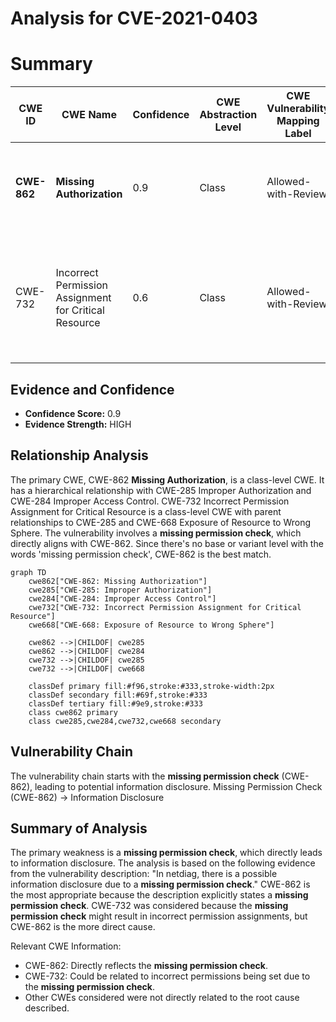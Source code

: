 # Analysis for CVE-2021-0403

# Summary
| CWE ID | CWE Name | Confidence | CWE Abstraction Level | CWE Vulnerability Mapping Label | CWE-Vulnerability Mapping Notes |
|---|---|---|---|---|---|
| **CWE-862** | **Missing Authorization** | 0.9 | Class | Allowed-with-Review | Primary CWE: The vulnerability is due to a **missing permission check**. |
| CWE-732 | Incorrect Permission Assignment for Critical Resource | 0.6 | Class | Allowed-with-Review | Secondary CWE: This could be related since the **missing permission check** could result in incorrect permissions. |

## Evidence and Confidence

*   **Confidence Score:** 0.9
*   **Evidence Strength:** HIGH

## Relationship Analysis
The primary CWE, CWE-862 **Missing Authorization**, is a class-level CWE. It has a hierarchical relationship with CWE-285 Improper Authorization and CWE-284 Improper Access Control. CWE-732 Incorrect Permission Assignment for Critical Resource is a class-level CWE with parent relationships to CWE-285 and CWE-668 Exposure of Resource to Wrong Sphere. The vulnerability involves a **missing permission check**, which directly aligns with CWE-862. Since there's no base or variant level with the words 'missing permission check', CWE-862 is the best match.
```mermaid
graph TD
    cwe862["CWE-862: Missing Authorization"]
    cwe285["CWE-285: Improper Authorization"]
    cwe284["CWE-284: Improper Access Control"]
    cwe732["CWE-732: Incorrect Permission Assignment for Critical Resource"]
    cwe668["CWE-668: Exposure of Resource to Wrong Sphere"]

    cwe862 -->|CHILDOF| cwe285
    cwe862 -->|CHILDOF| cwe284
    cwe732 -->|CHILDOF| cwe285
    cwe732 -->|CHILDOF| cwe668
    
    classDef primary fill:#f96,stroke:#333,stroke-width:2px
    classDef secondary fill:#69f,stroke:#333
    classDef tertiary fill:#9e9,stroke:#333
    class cwe862 primary
    class cwe285,cwe284,cwe732,cwe668 secondary
```

## Vulnerability Chain
The vulnerability chain starts with the **missing permission check** (CWE-862), leading to potential information disclosure.
Missing Permission Check (CWE-862) -> Information Disclosure

## Summary of Analysis
The primary weakness is a **missing permission check**, which directly leads to information disclosure.
The analysis is based on the following evidence from the vulnerability description: "In netdiag, there is a possible information disclosure due to a **missing permission check**."
CWE-862 is the most appropriate because the description explicitly states a **missing permission check**.
CWE-732 was considered because the **missing permission check** might result in incorrect permission assignments, but CWE-862 is the more direct cause.

Relevant CWE Information:
- CWE-862: Directly reflects the **missing permission check**.
- CWE-732: Could be related to incorrect permissions being set due to the **missing permission check**.
- Other CWEs considered were not directly related to the root cause described.